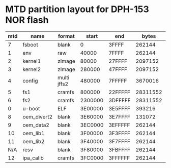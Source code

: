 # MTD partition layout for DPH-153 NOR flash

| mtd | name        | format      | start   | end     | bytes    | KB    |
|-----|-------------|-------------|---------|---------|----------|-------|
| 7   | fsboot      | blank       | 0       | 3FFFF   | 262144   | 256   |
| 1   | env         | raw         | 40000   | 7FFFF   | 262144   | 256   |
| 2   | kernel1     | zImage      | 80000   | 27FFFF  | 2097152  | 2048  |
| 3   | kernel2     | zImage      | 280000  | 47FFFF  | 2097152  | 2048  |
| 4   | config      | multi jffs2 | 480000  | 7FFFFF  | 3670016  | 3584  |
| 5   | fs1         | cramfs      | 800000  | 22FFFFF | 28311552 | 27648 |
| 6   | fs2         | cramfs      | 2300000 | 3DFFFFF | 28311552 | 27648 |
| 0   | u-boot      | ELF         | 3E00000 | 3E5FFFF | 393216   | 384   |
| 8   | oem_divert2 | blank       | 3E60000 | 3E7FFFF | 131072   | 128   |
| 9   | oem_data2   | blank       | 3EC0000 | 3EFFFFF | 262144   | 256   |
| 10  | oem_lib1    | blank       | 3F00000 | 3F3FFFF | 262144   | 256   |
| 11  | oem_lib2    | blank       | 3F40000 | 3F7FFFF | 262144   | 256   |
| N/A | resv        | blank       | 3F80000 | 3FBFFFF | 262144   | 256   |
| 12  | ipa_calib   | cramfs      | 3FC0000 | 3FFFFFF | 262144   | 256   |
